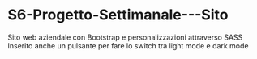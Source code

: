 # S6-Progetto-Settimanale---Sito

Sito web aziendale con Bootstrap e personalizzazioni attraverso SASS
Inserito anche un pulsante per fare lo switch tra light mode e dark mode
